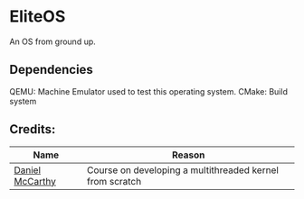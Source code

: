 # EliteOS
An OS from ground up.

## Dependencies
QEMU: Machine Emulator used to test this operating system.
CMake: Build system

## Credits:
Name|Reason
----|------
[Daniel McCarthy](https://dragonzap.com/course/developing-a-multithreaded-kernel-from-scratch) | Course on developing a multithreaded kernel from scratch

